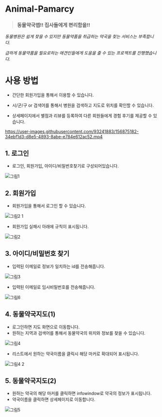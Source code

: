 

# Animal-Pamarcy	
> ### 동물약국맵!! 집사들에게 편리함을!!

*동물병원은 쉽게 찾을 수 있지만 동물약품을 취급하는 약국을 찾는 서비스는 부족합니다.*

*급하게 동물약품을 필요로하는 애견인들에게 도움을 줄 수 있는 프로젝트를 진행했습니다.*



# 사용 방법	

- 간단한 회원가입을 통해서 이용할 수 있습니다.	

- 시/군/구 or 검색어를 통해서 병원을 검색하고 지도로 위치를 확인할 수 있습니다.	

- 상세페이지에서 별점과 리뷰를 등록하여 다른 회원들에게 경험 후기를 제공할 수 있습니다.

https://user-images.githubusercontent.com/93241883/156875182-34ebf1d3-d8e5-4893-8abe-e784e612ac52.mp4

## 1. 로그인	
- 로그인, 회원가입, 아이디/비밀번호찾기로 구성되어있습니다.

![그림1](https://user-images.githubusercontent.com/93241883/156877807-556d4dff-d77f-4d19-931d-800b6d8e4082.png)

## 2. 회원가입
- 회원가입을 통해서 로그인 할 수 있습니다.

![그림2 1](https://user-images.githubusercontent.com/93241883/156996619-cf948dbd-0c20-4987-989f-6b48819598be.png)

- 회원가입 실패시 아래에 규칙이 표시됩니다.

![그림2](https://user-images.githubusercontent.com/93241883/156877809-feac196d-3b44-42f3-93c3-17444de4015a.png)

## 3. 아이디/비밀번호 찾기
- 입력된 이메일로 정보가 일치하는 id를 전송해줍니다.

![그림3](https://user-images.githubusercontent.com/93241883/156877810-91d0e202-70e8-4889-aa9d-b4e6c79c1a81.png)

- 입력된 이메일로 임시비밀번호를 전송해줍니다.

![그림6](https://user-images.githubusercontent.com/93241883/156998249-6deb467f-7706-4b66-ac36-19d79700740b.png)

## 4. 동물약국지도(1)
- 로그인하면 지도 화면으로 이동합니다.
- 원하는 지역과 검색어를 통해서 동물약국의 위치와 정보를 찾을 수 있습니다.

![그림4](https://user-images.githubusercontent.com/93241883/156877812-cad94eb3-9c49-4c38-b288-c0415ba768dc.png)

- 리스트에서 원하는 약국이름을 클릭시 해당 마커로 확대되어 표시됩니다.

![그림4 2](https://user-images.githubusercontent.com/93241883/156997258-78e102f6-23d0-4aea-a9f8-c0fd55eda2e1.png)


## 5. 동물약국지도(2)	
- 원하는 약국의 해당 마커를 클릭하면 infowindow로 약국의 정보가 표시됩니다.
- 약국이름을 클릭하면 상세페이지로 이동합니다.

![그림5](https://user-images.githubusercontent.com/93241883/156877815-1c6eced6-aba4-4e99-8239-33f1d4c4f72d.png)


